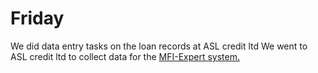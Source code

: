 # Friday

We did data entry tasks on the loan records at ASL credit ltd
We went to ASL credit ltd to collect data for the [MFI-Expert system.](https://mfiexpert.com/)

